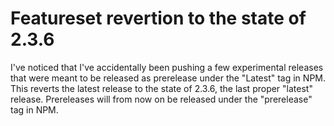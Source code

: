 # Featureset revertion to the state of 2.3.6

I've noticed that I've accidentally been pushing a few experimental releases that were meant to be released
as prerelease under the "Latest" tag in NPM. This reverts the latest release to the state of 2.3.6, the last
proper "latest" release. Prereleases will from now on be released under the "prerelease" tag in NPM.